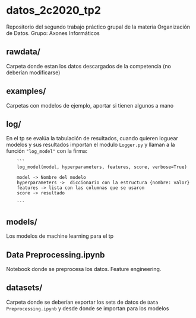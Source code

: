 # datos_2c2020_tp2
Repositorio del segundo trabajo práctico grupal de la materia Organización de Datos. Grupo: Axones Informáticos

## rawdata/
Carpeta donde estan los datos descargados de la competencia (no deberían modificarse)

## examples/
Carpetas con modelos de ejemplo, aportar si tienen algunos a mano

## log/ 
En el tp se evalúa la tabulación de resultados, cuando quieren loguear modelos y sus resultados importan el modulo ``Logger.py`` y llaman a la función `"log_model"` con la firma:

        ```
        log_model(model, hyperparameters, features, score, verbose=True)
        
        model -> Nombre del modelo
        hyperparameters ->  diccionario con la estructura {nombre: valor}
        features -> lista con las columnas que se usaron
        score -> resultado
    
        ```

## models/
Los modelos de machine learning para el tp

## Data Preprocessing.ipynb
Notebook donde se preprocesa los datos. Feature engineering.

## datasets/
Carpeta donde se deberían exportar los sets de datos de ``Data Preprocessing.ipynb`` y desde donde se importan para los modelos
